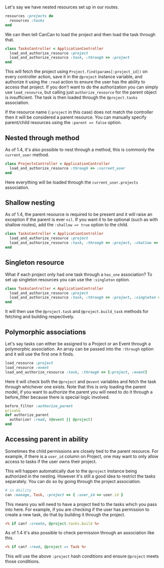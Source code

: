 Let's say we have nested resources set up in our routes.

```ruby
resources :projects do
  resources :tasks
end
```

We can then tell CanCan to load the project and then load the task through that.

```ruby
class TasksController < ApplicationController
  load_and_authorize_resource :project
  load_and_authorize_resource :task, :through => :project
end
```

This will fetch the project using `Project.find(params[:project_id])` on every controller action, save it in the `@project` instance variable, and authorize it using the `:read` action to ensure the user has the ability to access that project. If you don't want to do the authorization you can simply use `load_resource`, but calling just `authorize_resource` for the parent object is insufficient. The task is then loaded through the `@project.tasks` association.

If the resource name (`:project` in this case) does not match the controller then it will be considered a parent resource. You can manually specify parent/child resources using the `:parent => false` option.


## Nested through method

As of 1.4, it's also possible to nest through a method, this is commonly the `current_user` method.

```ruby
class ProjectsController < ApplicationController
  load_and_authorize_resource :through => :current_user
end
```

Here everything will be loaded through the `current_user.projects` association.


## Shallow nesting

As of 1.4, the parent resource is required to be present and it will raise an exception if the parent is ever `nil`. If you want it to be optional (such as with shallow routes), add the `:shallow => true` option to the child.

```ruby
class TasksController < ApplicationController
  load_and_authorize_resource :project
  load_and_authorize_resource :task, :through => :project, :shallow => true
end
```


## Singleton resource

What if each project only had one task through a `has_one` association? To set up singleton resources you can use the `:singleton` option.

```ruby
class TasksController < ApplicationController
  load_and_authorize_resource :project
  load_and_authorize_resource :task, :through => :project, :singleton => true
end
```

It will then use the `@project.task` and `@project.build_task` methods for fetching and building respectively.


## Polymorphic associations

Let's say tasks can either be assigned to a Project or an Event through a polymorphic association. An array can be passed into the `:through` option and it will use the first one it finds.

```ruby
load_resource :project
load_resource :event
load_and_authorize_resource :task, :through => [:project, :event]
```

Here it will check both the `@project` and `@event` variables and fetch the task through whichever one exists. Note that this is only loading the parent model, if you want to authorize the parent you will need to do it through a before_filter because there is special logic involved.

```ruby
before_filter :authorize_parent
private
def authorize_parent
  authorize! :read, (@event || @project)
end
```


## Accessing parent in ability

Sometimes the child permissions are closely tied to the parent resource. For example, if there is a `user_id` column on Project, one may want to only allow access to tasks if the user owns their project.

This will happen automatically due to the `@project` instance being authorized in the nesting. However it's still a good idea to restrict the tasks separately. You can do so by going through the project association.

```ruby
# in Ability
can :manage, Task, :project => { :user_id => user.id }
```

This means you will need to have a project tied to the tasks which you pass into here. For example, if you are checking if the user has permission to create a new task, do that by building it through the project.

```rhtml
<% if can? :create, @project.tasks.build %>
```

As of 1.4 it's also possible to check permission through an association like this.

```rhtml
<% if can? :read, @project => Task %>
```

This will use the above `:project` hash conditions and ensure `@project` meets those conditions.